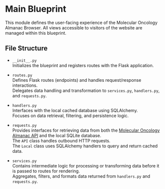 # Main Blueprint

This module defines the user-facing experience of the Molecular Oncology Almanac Browser. All views accessible to visitors of the website are managed within this blueprint.

## File Structure

- `__init__.py`  
  Initializes the blueprint and registers routes with the Flask application.

- `routes.py`  
  Defines Flask routes (endpoints) and handles request/response interactions.  
  Delegates data handling and transformation to `services.py`, `handlers.py`, and `requests.py`.

- `handlers.py`  
  Interfaces with the local cached database using SQLAlchemy.  
  Focuses on data retrieval, filtering, and persistence logic.

- `requests.py`  
  Provides interfaces for retrieving data from both the [Molecular Oncology Almanac API](https://github.com/vanallenlab/moalmanac-api) and the local SQLite database.  
  The `API` class handles outbound HTTP requests.  
  The `Local` class uses SQLAlchemy handlers to query and return cached data.

- `services.py`  
  Contains intermediate logic for processing or transforming data before it is passed to routes for rendering.  
  Aggregates, filters, and formats data returned from `handlers.py` and `requests.py`.

